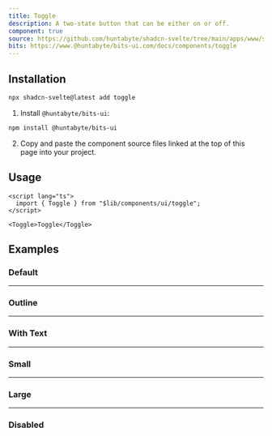 ```yaml
---
title: Toggle
description: A two-state button that can be either on or off.
component: true
source: https://github.com/huntabyte/shadcn-svelte/tree/main/apps/www/src/lib/registry/default/ui/toggle
bits: https://www.@huntabyte/bits-ui.com/docs/components/toggle
---
```


<script>
  import { ComponentPreview, ManualInstall } from '$lib/components/docs';
</script>

<ComponentPreview name="toggle-demo">

<div />

</ComponentPreview>

## Installation

```bash
npx shadcn-svelte@latest add toggle
```

<ManualInstall>

1. Install `@huntabyte/bits-ui`:

```bash
npm install @huntabyte/bits-ui
```

2. Copy and paste the component source files linked at the top of this page into your project.

</ManualInstall>

## Usage

```svelte
<script lang="ts">
  import { Toggle } from "$lib/components/ui/toggle";
</script>

<Toggle>Toggle</Toggle>
```

## Examples

### Default

<ComponentPreview name="toggle-demo" />

---

### Outline

<ComponentPreview name="toggle-outline" />

---

### With Text

<ComponentPreview name="toggle-with-text" />

---

### Small

<ComponentPreview name="toggle-sm" />

---

### Large

<ComponentPreview name="toggle-lg" />

---

### Disabled

<ComponentPreview name="toggle-disabled" />
